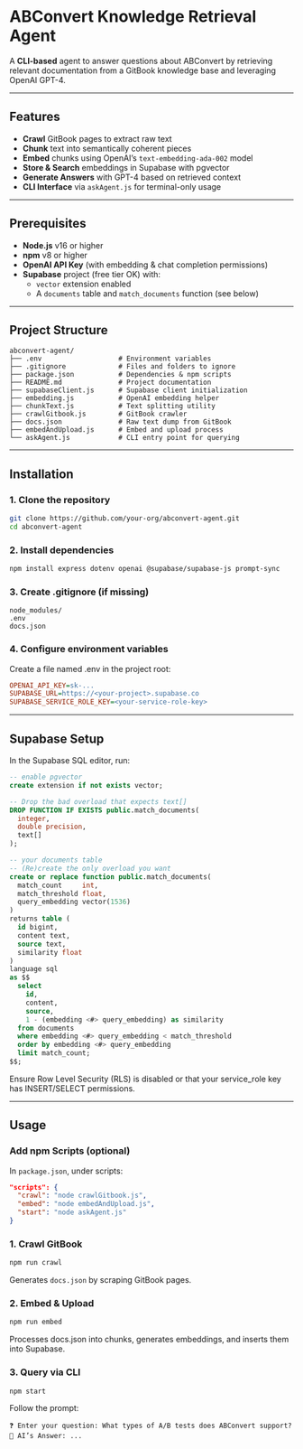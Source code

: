 # ABConvert Knowledge Retrieval Agent

A **CLI-based** agent to answer questions about ABConvert by retrieving relevant documentation from a GitBook knowledge base and leveraging OpenAI GPT-4.

---

## Features

- **Crawl** GitBook pages to extract raw text  
- **Chunk** text into semantically coherent pieces  
- **Embed** chunks using OpenAI’s `text-embedding-ada-002` model  
- **Store & Search** embeddings in Supabase with pgvector  
- **Generate Answers** with GPT-4 based on retrieved context  
- **CLI Interface** via `askAgent.js` for terminal-only usage  

---

## Prerequisites

- **Node.js** v16 or higher  
- **npm** v8 or higher  
- **OpenAI API Key** (with embedding & chat completion permissions)  
- **Supabase** project (free tier OK) with:  
  - `vector` extension enabled  
  - A `documents` table and `match_documents` function (see below)  

---

## Project Structure

```text
abconvert-agent/
├── .env                   # Environment variables
├── .gitignore             # Files and folders to ignore
├── package.json           # Dependencies & npm scripts
├── README.md              # Project documentation
├── supabaseClient.js      # Supabase client initialization
├── embedding.js           # OpenAI embedding helper
├── chunkText.js           # Text splitting utility
├── crawlGitbook.js        # GitBook crawler
├── docs.json              # Raw text dump from GitBook
├── embedAndUpload.js      # Embed and upload process
└── askAgent.js            # CLI entry point for querying
```

---

## Installation
### 1. Clone the repository
```bash
git clone https://github.com/your-org/abconvert-agent.git
cd abconvert-agent
```

### 2. Install dependencies
```bash
npm install express dotenv openai @supabase/supabase-js prompt-sync
```

### 3. Create .gitignore (if missing)
```gitignore
node_modules/
.env
docs.json
```

### 4. Configure environment variables
Create a file named .env in the project root:

```ini
OPENAI_API_KEY=sk-...
SUPABASE_URL=https://<your-project>.supabase.co
SUPABASE_SERVICE_ROLE_KEY=<your-service-role-key>
```
---
## Supabase Setup
In the Supabase SQL editor, run:

```sql
-- enable pgvector
create extension if not exists vector;

-- Drop the bad overload that expects text[]
DROP FUNCTION IF EXISTS public.match_documents(
  integer,
  double precision,
  text[]
);

-- your documents table
-- (Re)create the only overload you want
create or replace function public.match_documents(
  match_count     int,
  match_threshold float,
  query_embedding vector(1536)
)
returns table (
  id bigint,
  content text,
  source text,
  similarity float
)
language sql
as $$
  select
    id,
    content,
    source,
    1 - (embedding <#> query_embedding) as similarity
  from documents
  where embedding <#> query_embedding < match_threshold
  order by embedding <#> query_embedding
  limit match_count;
$$;
```

Ensure Row Level Security (RLS) is disabled or that your service_role key has INSERT/SELECT permissions.

--- 

## Usage
### Add npm Scripts (optional)
In `package.json`, under scripts:

```json
"scripts": {
  "crawl": "node crawlGitbook.js",
  "embed": "node embedAndUpload.js",
  "start": "node askAgent.js"
}
```

### 1. Crawl GitBook
```bash
npm run crawl
```
Generates `docs.json` by scraping GitBook pages.

### 2. Embed & Upload
```bash
npm run embed
```
Processes docs.json into chunks, generates embeddings, and inserts them into Supabase.

### 3. Query via CLI
```bash
npm start
```
Follow the prompt:
```less
❓ Enter your question: What types of A/B tests does ABConvert support?
🤖 AI’s Answer: ...
```